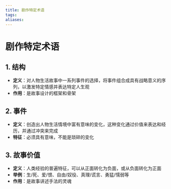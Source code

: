```yaml
---
title: 剧作特定术语
tags: 
aliases:
---
```


# 剧作特定术语

## 1. **结构**

- **定义**：对人物生活故事中一系列事件的选择，将事件组合成具有战略意义的序列，以激发特定情感并表达特定人生观
- **作用**：是故事设计的框架和骨架

## 2. **事件**

- **定义**：创造出人物生活情境中富有意味的变化，这种变化通过价值来表达和经历，并通过冲突来完成
- **特征**：必须具有意味，不能是琐碎的变化

## 3. **故事价值**

- **定义**：人类经验的普遍特征，可以从正面转化为负面，或从负面转化为正面
- **举例**：生/死、爱/恨、自由/奴役、真理/谎言、勇猛/懦弱等
- **作用**：是故事讲述手法的灵魂